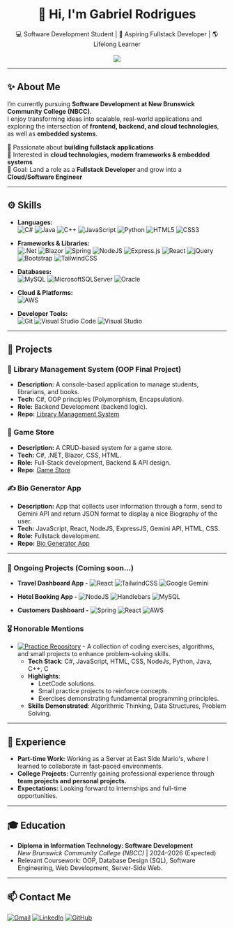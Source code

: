 <h1 align="center">👋 Hi, I'm Gabriel Rodrigues</h1>

<p align="center">
💻 Software Development Student | 🚀 Aspiring Fullstack Developer | 🌎 Lifelong Learner 
  <br />
  <br />
  <a href="https://drive.google.com/file/d/1TOwI3YSbazawjKOT_JIJOYtqxc3HF0e8/view?usp=sharing"><img src="https://img.shields.io/badge/Download_my_Resume-C8E2AF?style=for-the-badge"></a>
</p>

---

## ✨ About Me
I’m currently pursuing **Software Development at New Brunswick Community College (NBCC)**.  
I enjoy transforming ideas into scalable, real-world applications and exploring the intersection of **frontend, backend, and cloud technologies**, as well as **embedded systems**.  

🔹 Passionate about **building fullstack applications**  
🔹 Interested in **cloud technologies, modern frameworks & embedded systems**  
🔹 Goal: Land a role as a **Fullstack Developer** and grow into a **Cloud/Software Engineer**  

---

## ⚙️ Skills

- **Languages:**  
  ![C#](https://img.shields.io/badge/c%23-%23239120.svg?style=for-the-badge&logo=csharp&logoColor=white)
  ![Java](https://img.shields.io/badge/java-%23ED8B00.svg?style=for-the-badge&logo=openjdk&logoColor=white)
  ![C++](https://img.shields.io/badge/c++-%2300599C.svg?style=for-the-badge&logo=c%2B%2B&logoColor=white)
  ![JavaScript](https://img.shields.io/badge/javascript-%23323330.svg?style=for-the-badge&logo=javascript&logoColor=%23F7DF1E)
  ![Python](https://img.shields.io/badge/python-3670A0?style=for-the-badge&logo=python&logoColor=ffdd54)
  ![HTML5](https://img.shields.io/badge/html5-%23E34F26.svg?style=for-the-badge&logo=html5&logoColor=white)
  ![CSS3](https://img.shields.io/badge/css3-%231572B6.svg?style=for-the-badge&logo=css3&logoColor=white)

- **Frameworks & Libraries:**  
  ![.Net](https://img.shields.io/badge/.NET-5C2D91?style=for-the-badge&logo=.net&logoColor=white)
  ![Blazor](https://img.shields.io/badge/blazor-%235C2D91.svg?style=for-the-badge&logo=blazor&logoColor=white)
  ![Spring](https://img.shields.io/badge/spring-%236DB33F.svg?style=for-the-badge&logo=spring&logoColor=white)
  ![NodeJS](https://img.shields.io/badge/node.js-6DA55F?style=for-the-badge&logo=node.js&logoColor=white)
  ![Express.js](https://img.shields.io/badge/express.js-%23404d59.svg?style=for-the-badge&logo=express&logoColor=%2361DAFB)
  ![React](https://img.shields.io/badge/react-%2320232a.svg?style=for-the-badge&logo=react&logoColor=%2361DAFB)
  ![jQuery](https://img.shields.io/badge/jquery-%230769AD.svg?style=for-the-badge&logo=jquery&logoColor=white)
  ![Bootstrap](https://img.shields.io/badge/bootstrap-%238511FA.svg?style=for-the-badge&logo=bootstrap&logoColor=white)
  ![TailwindCSS](https://img.shields.io/badge/tailwindcss-%2338B2AC.svg?style=for-the-badge&logo=tailwind-css&logoColor=white)

- **Databases:**  
  ![MySQL](https://img.shields.io/badge/mysql-4479A1.svg?style=for-the-badge&logo=mysql&logoColor=white)
  ![MicrosoftSQLServer](https://img.shields.io/badge/Microsoft%20SQL%20Server-CC2927?style=for-the-badge&logo=microsoft%20sql%20server&logoColor=white)
  ![Oracle](https://img.shields.io/badge/Oracle-F80000?style=for-the-badge&logo=oracle&logoColor=white)

- **Cloud & Platforms:**  
  ![AWS](https://img.shields.io/badge/AWS-%23FF9900.svg?style=for-the-badge&logo=amazon-aws&logoColor=white)

- **Developer Tools:**  
  ![Git](https://img.shields.io/badge/git-%23F05033.svg?style=for-the-badge&logo=git&logoColor=white)
  ![Visual Studio Code](https://img.shields.io/badge/Visual%20Studio%20Code-0078d7.svg?style=for-the-badge&logo=visual-studio-code&logoColor=white)
  ![Visual Studio](https://img.shields.io/badge/Visual%20Studio-5C2D91.svg?style=for-the-badge&logo=visual-studio&logoColor=white)

---

## 📂 Projects

### 📘 Library Management System (OOP Final Project)  
- **Description:** A console-based application to manage students, librarians, and books.  
- **Tech:** C#, OOP principles (Polymorphism, Encapsulation).  
- **Role:** Backend Development (backend logic).  
- **Repo:** [Library Management System](https://github.com/Gabriel-MRodrigues/Library-Management-System)  

### 🏨 Game Store  
- **Description:** A CRUD-based system for a game store.  
- **Tech:** C#, .NET, Blazor, CSS, HTML.  
- **Role:** Full-Stack development, Backend & API design.  
- **Repo:** [Game Store](https://github.com/Gabriel-MRodrigues/GameStore)  

### ✍️ Bio Generator App  
- **Description:** App that collects user information through a form, send to Gemini API and return JSON format to display a nice Biography of the user.  
- **Tech:** JavaScript, React, NodeJS, ExpressJS, Gemini API, HTML, CSS.  
- **Role:** Fullstack development.  
- **Repo:** [Bio Generator App](https://github.com/Gabriel-MRodrigues/Bio-Generator-App)
---
### 🔁 Ongoing Projects (Coming soon...)
 - **Travel Dashboard App -**
   ![React](https://img.shields.io/badge/react-%2320232a.svg?style=for-the-badge&logo=react&logoColor=%2361DAFB)
   ![TailwindCSS](https://img.shields.io/badge/tailwindcss-%2338B2AC.svg?style=for-the-badge&logo=tailwind-css&logoColor=white)
   ![Google Gemini](https://img.shields.io/badge/google%20gemini-8E75B2?style=for-the-badge&logo=google%20gemini&logoColor=white)
   
 - **Hotel Booking App -**
   ![NodeJS](https://img.shields.io/badge/node.js-6DA55F?style=for-the-badge&logo=node.js&logoColor=white)
   ![Handlebars](https://img.shields.io/badge/Handlebars-%23000000?style=for-the-badge&logo=Handlebars.js&logoColor=white)
   ![MySQL](https://img.shields.io/badge/mysql-4479A1.svg?style=for-the-badge&logo=mysql&logoColor=white)
   
 - **Customers Dashboard -**
   ![Spring](https://img.shields.io/badge/spring-%236DB33F.svg?style=for-the-badge&logo=spring&logoColor=white)
   ![React](https://img.shields.io/badge/react-%2320232a.svg?style=for-the-badge&logo=react&logoColor=%2361DAFB)
   ![AWS](https://img.shields.io/badge/AWS-%23FF9900.svg?style=for-the-badge&logo=amazon-aws&logoColor=white)

### 🎖️ Honorable Mentions
- [![Practice Repository](https://img.shields.io/badge/Practice_Repository-E4B44C?style=for-the-badge)](https://github.com/Gabriel-MRodrigues/Practice) - A collection of coding exercises, algorithms, and small projects to enhance problem-solving skills.
  - **Tech Stack**: C#, JavaScript, HTML, CSS, NodeJs, Python, Java, C++, C
  - **Highlights**:
    - LeetCode solutions.
    - Small practice projects to reinforce concepts.
    - Exercises demonstrating fundamental programming principles.
  - **Skills Demonstrated**: Algorithmic Thinking, Data Structures, Problem Solving.
---

## 💼 Experience
- **Part-time Work:** Working as a Server at East Side Mario's, where I learned to collaborate in fast-paced environments.
- **College Projects:** Currently gaining professional experience through **team projects and personal projects.**
- **Expectations:** Looking forward to internships and full-time opportunities.  

---

## 🎓 Education
- **Diploma in Information Technology: Software Development**  
*New Brunswick Community College (NBCC)* | 2024–2026 (Expected)  
- Relevant Coursework: OOP, Database Design (SQL), Software Engineering, Web Development, Server-Side Web.  

---

## 📫 Contact Me
 [![Gmail](https://img.shields.io/badge/Gmail-D14836?style=for-the-badge&logo=gmail&logoColor=white)](mailto:gabrielmrodriguest@gmail.com)  [![LinkedIn](https://img.shields.io/static/v1?message=LinkedIn&logo=linkedin&label=&color=0077B5&logoColor=white&labelColor=&style=for-the-badge)](https://www.linkedin.com/in/gabriel-mendes-rodrigues/)  [![GitHub](https://img.shields.io/badge/github-%23121011.svg?style=for-the-badge&logo=github&logoColor=white)](https://github.com/Gabriel-MRodrigues)  
